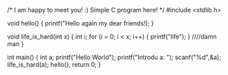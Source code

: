 /*
  I am happy to meet you! :)
  Simple C program here!
  */
  #include <stdlib.h>
  
  void hello()
  {
  printf("Hello again my dear friends!);
  }
  
  void life_is_hard(int x)
  {
  int i;
  for (i = 0; i < x; i++)
  {
  printf("life");
  }
  ////damn man
  }
  
  int main()
  {
  int a;
  printf("Hello World");
  printf("Introdu a: "); 
  scanf("%d",&a);
  life_is_hard(a);
  hello();
  return 0;
  }
  
